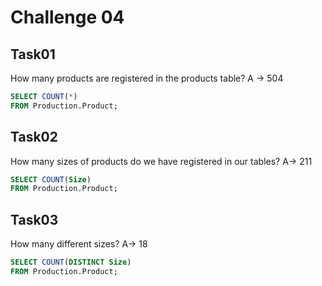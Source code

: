 # Challenge 04
## Task01
How many products are registered in the products table?
A -> 504
```SQL
SELECT COUNT(*)
FROM Production.Product;
```

## Task02
How many sizes of products do we have registered in our tables?
A-> 211
```SQL
SELECT COUNT(Size)
FROM Production.Product;
```

## Task03
How many different sizes?
A-> 18
```SQL
SELECT COUNT(DISTINCT Size)
FROM Production.Product;
```
